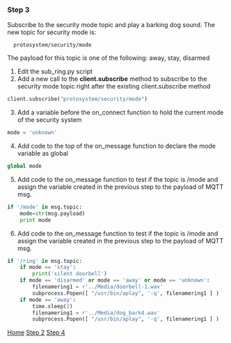 ### Step 3

Subscribe to the security mode topic and play a barking dog sound.  The new topic for security mode is:
        
      protosystem/security/mode

The payload for this topic is one of the following: away, stay, disarmed 

1. Edit the sub_ring.py script
2. Add a new call to the **client.subscribe** method to subscribe to the security mode topic right after the existing client.subscribe method

```python
client.subscribe("protosystem/security/mode")
```

3. Add a variable before the on_connect function to hold the current mode of the security system

```python
mode = 'unknown'
```

4. Add code to the top of the on_message function to declare the mode variable as global
 
```python
global mode
```
  
5. Add code to the on_message function to test if the topic is /mode and assign the variable created in the previous step to the payload of MQTT msg.  
 
```python
if '/mode' in msg.topic:
	mode=str(msg.payload)
	print mode
```

6. Add code to the on_message function to test if the topic is /mode and assign the variable created in the previous step to the payload of MQTT msg.  

```python
if '/ring' in msg.topic:
	if mode == 'stay':
		print('silent doorbell')
	if mode == 'disarmed' or mode == 'away' or mode == 'unknown':
		filenamering1 = r'../Media/doorbell-1.wav'
		subprocess.Popen([ "/usr/bin/aplay", '-q', filenamering1 ] )	
	if mode == 'away':
		time.sleep(2)
		filenamering1 = r'../Media/dog_bark4.wav'
		subprocess.Popen([ "/usr/bin/aplay", '-q', filenamering1 ] )	
```


[Home](README.md) [Step 2](Step2.md) [Step 4](Step4.md)